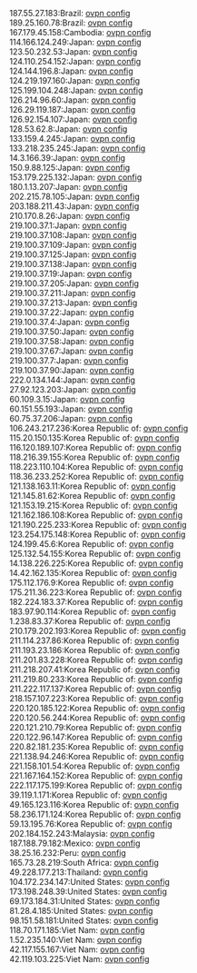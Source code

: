 187.55.27.183:Brazil: [ovpn config](vpn/187_55_27_183.ovpn)  
189.25.160.78:Brazil: [ovpn config](vpn/189_25_160_78.ovpn)  
167.179.45.158:Cambodia: [ovpn config](vpn/167_179_45_158.ovpn)  
114.166.124.249:Japan: [ovpn config](vpn/114_166_124_249.ovpn)  
123.50.232.53:Japan: [ovpn config](vpn/123_50_232_53.ovpn)  
124.110.254.152:Japan: [ovpn config](vpn/124_110_254_152.ovpn)  
124.144.196.8:Japan: [ovpn config](vpn/124_144_196_8.ovpn)  
124.219.197.160:Japan: [ovpn config](vpn/124_219_197_160.ovpn)  
125.199.104.248:Japan: [ovpn config](vpn/125_199_104_248.ovpn)  
126.214.96.60:Japan: [ovpn config](vpn/126_214_96_60.ovpn)  
126.29.119.187:Japan: [ovpn config](vpn/126_29_119_187.ovpn)  
126.92.154.107:Japan: [ovpn config](vpn/126_92_154_107.ovpn)  
128.53.62.8:Japan: [ovpn config](vpn/128_53_62_8.ovpn)  
133.159.4.245:Japan: [ovpn config](vpn/133_159_4_245.ovpn)  
133.218.235.245:Japan: [ovpn config](vpn/133_218_235_245.ovpn)  
14.3.166.39:Japan: [ovpn config](vpn/14_3_166_39.ovpn)  
150.9.88.125:Japan: [ovpn config](vpn/150_9_88_125.ovpn)  
153.179.225.132:Japan: [ovpn config](vpn/153_179_225_132.ovpn)  
180.1.13.207:Japan: [ovpn config](vpn/180_1_13_207.ovpn)  
202.215.78.105:Japan: [ovpn config](vpn/202_215_78_105.ovpn)  
203.188.211.43:Japan: [ovpn config](vpn/203_188_211_43.ovpn)  
210.170.8.26:Japan: [ovpn config](vpn/210_170_8_26.ovpn)  
219.100.37.1:Japan: [ovpn config](vpn/219_100_37_1.ovpn)  
219.100.37.108:Japan: [ovpn config](vpn/219_100_37_108.ovpn)  
219.100.37.109:Japan: [ovpn config](vpn/219_100_37_109.ovpn)  
219.100.37.125:Japan: [ovpn config](vpn/219_100_37_125.ovpn)  
219.100.37.138:Japan: [ovpn config](vpn/219_100_37_138.ovpn)  
219.100.37.19:Japan: [ovpn config](vpn/219_100_37_19.ovpn)  
219.100.37.205:Japan: [ovpn config](vpn/219_100_37_205.ovpn)  
219.100.37.211:Japan: [ovpn config](vpn/219_100_37_211.ovpn)  
219.100.37.213:Japan: [ovpn config](vpn/219_100_37_213.ovpn)  
219.100.37.22:Japan: [ovpn config](vpn/219_100_37_22.ovpn)  
219.100.37.4:Japan: [ovpn config](vpn/219_100_37_4.ovpn)  
219.100.37.50:Japan: [ovpn config](vpn/219_100_37_50.ovpn)  
219.100.37.58:Japan: [ovpn config](vpn/219_100_37_58.ovpn)  
219.100.37.67:Japan: [ovpn config](vpn/219_100_37_67.ovpn)  
219.100.37.7:Japan: [ovpn config](vpn/219_100_37_7.ovpn)  
219.100.37.90:Japan: [ovpn config](vpn/219_100_37_90.ovpn)  
222.0.134.144:Japan: [ovpn config](vpn/222_0_134_144.ovpn)  
27.92.123.203:Japan: [ovpn config](vpn/27_92_123_203.ovpn)  
60.109.3.15:Japan: [ovpn config](vpn/60_109_3_15.ovpn)  
60.151.55.193:Japan: [ovpn config](vpn/60_151_55_193.ovpn)  
60.75.37.206:Japan: [ovpn config](vpn/60_75_37_206.ovpn)  
106.243.217.236:Korea Republic of: [ovpn config](vpn/106_243_217_236.ovpn)  
115.20.150.135:Korea Republic of: [ovpn config](vpn/115_20_150_135.ovpn)  
116.120.189.107:Korea Republic of: [ovpn config](vpn/116_120_189_107.ovpn)  
118.216.39.155:Korea Republic of: [ovpn config](vpn/118_216_39_155.ovpn)  
118.223.110.104:Korea Republic of: [ovpn config](vpn/118_223_110_104.ovpn)  
118.36.233.252:Korea Republic of: [ovpn config](vpn/118_36_233_252.ovpn)  
121.138.163.11:Korea Republic of: [ovpn config](vpn/121_138_163_11.ovpn)  
121.145.81.62:Korea Republic of: [ovpn config](vpn/121_145_81_62.ovpn)  
121.153.19.215:Korea Republic of: [ovpn config](vpn/121_153_19_215.ovpn)  
121.162.186.108:Korea Republic of: [ovpn config](vpn/121_162_186_108.ovpn)  
121.190.225.233:Korea Republic of: [ovpn config](vpn/121_190_225_233.ovpn)  
123.254.175.148:Korea Republic of: [ovpn config](vpn/123_254_175_148.ovpn)  
124.199.45.6:Korea Republic of: [ovpn config](vpn/124_199_45_6.ovpn)  
125.132.54.155:Korea Republic of: [ovpn config](vpn/125_132_54_155.ovpn)  
14.138.226.225:Korea Republic of: [ovpn config](vpn/14_138_226_225.ovpn)  
14.42.162.135:Korea Republic of: [ovpn config](vpn/14_42_162_135.ovpn)  
175.112.176.9:Korea Republic of: [ovpn config](vpn/175_112_176_9.ovpn)  
175.211.36.223:Korea Republic of: [ovpn config](vpn/175_211_36_223.ovpn)  
182.224.183.37:Korea Republic of: [ovpn config](vpn/182_224_183_37.ovpn)  
183.97.90.114:Korea Republic of: [ovpn config](vpn/183_97_90_114.ovpn)  
1.238.83.37:Korea Republic of: [ovpn config](vpn/1_238_83_37.ovpn)  
210.179.202.193:Korea Republic of: [ovpn config](vpn/210_179_202_193.ovpn)  
211.114.237.86:Korea Republic of: [ovpn config](vpn/211_114_237_86.ovpn)  
211.193.23.186:Korea Republic of: [ovpn config](vpn/211_193_23_186.ovpn)  
211.201.83.228:Korea Republic of: [ovpn config](vpn/211_201_83_228.ovpn)  
211.218.207.41:Korea Republic of: [ovpn config](vpn/211_218_207_41.ovpn)  
211.219.80.233:Korea Republic of: [ovpn config](vpn/211_219_80_233.ovpn)  
211.222.117.137:Korea Republic of: [ovpn config](vpn/211_222_117_137.ovpn)  
218.157.107.223:Korea Republic of: [ovpn config](vpn/218_157_107_223.ovpn)  
220.120.185.122:Korea Republic of: [ovpn config](vpn/220_120_185_122.ovpn)  
220.120.56.244:Korea Republic of: [ovpn config](vpn/220_120_56_244.ovpn)  
220.121.210.79:Korea Republic of: [ovpn config](vpn/220_121_210_79.ovpn)  
220.122.96.147:Korea Republic of: [ovpn config](vpn/220_122_96_147.ovpn)  
220.82.181.235:Korea Republic of: [ovpn config](vpn/220_82_181_235.ovpn)  
221.138.94.246:Korea Republic of: [ovpn config](vpn/221_138_94_246.ovpn)  
221.158.101.54:Korea Republic of: [ovpn config](vpn/221_158_101_54.ovpn)  
221.167.164.152:Korea Republic of: [ovpn config](vpn/221_167_164_152.ovpn)  
222.117.175.199:Korea Republic of: [ovpn config](vpn/222_117_175_199.ovpn)  
39.119.1.171:Korea Republic of: [ovpn config](vpn/39_119_1_171.ovpn)  
49.165.123.116:Korea Republic of: [ovpn config](vpn/49_165_123_116.ovpn)  
58.236.171.124:Korea Republic of: [ovpn config](vpn/58_236_171_124.ovpn)  
59.13.195.76:Korea Republic of: [ovpn config](vpn/59_13_195_76.ovpn)  
202.184.152.243:Malaysia: [ovpn config](vpn/202_184_152_243.ovpn)  
187.188.79.182:Mexico: [ovpn config](vpn/187_188_79_182.ovpn)  
38.25.16.232:Peru: [ovpn config](vpn/38_25_16_232.ovpn)  
165.73.28.219:South Africa: [ovpn config](vpn/165_73_28_219.ovpn)  
49.228.177.213:Thailand: [ovpn config](vpn/49_228_177_213.ovpn)  
104.172.234.147:United States: [ovpn config](vpn/104_172_234_147.ovpn)  
173.198.248.39:United States: [ovpn config](vpn/173_198_248_39.ovpn)  
69.173.184.31:United States: [ovpn config](vpn/69_173_184_31.ovpn)  
81.28.4.185:United States: [ovpn config](vpn/81_28_4_185.ovpn)  
98.151.58.181:United States: [ovpn config](vpn/98_151_58_181.ovpn)  
118.70.171.185:Viet Nam: [ovpn config](vpn/118_70_171_185.ovpn)  
1.52.235.140:Viet Nam: [ovpn config](vpn/1_52_235_140.ovpn)  
42.117.155.167:Viet Nam: [ovpn config](vpn/42_117_155_167.ovpn)  
42.119.103.225:Viet Nam: [ovpn config](vpn/42_119_103_225.ovpn)  
